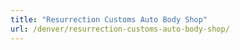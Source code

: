 ```yaml
---
title: "Resurrection Customs Auto Body Shop"
url: /denver/resurrection-customs-auto-body-shop/
---
```

